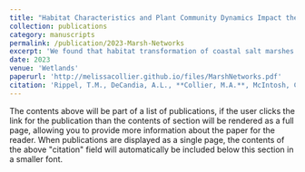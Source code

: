 ```yaml
---
title: "Habitat Characteristics and Plant Community Dynamics Impact the Diversity, Composition, and Co-occurrence of Sediment Fungal Communities"
collection: publications
category: manuscripts
permalink: /publication/2023-Marsh-Networks
excerpt: 'We found that habitat transformation of coastal salt marshes driven by global change impacts the spatial dynamics of sediment and fungal properties.'
date: 2023
venue: 'Wetlands'
paperurl: 'http://melissacollier.github.io/files/MarshNetworks.pdf'
citation: 'Rippel, T.M., DeCandia, A.L., **Collier, M.A.**, McIntosh, C.L., Murphy, S.M., and Wimp, G.M. &quot;Habitat characteristics and plant community dynamics impact the diversity, composition, and co-occurrence of sediment fungal communities in salt marshes.&quot; (2023) <i>Wetlands</i> 44(3):2024. https://doi.org/10.1007/s13157-023-01756-6'
---
```


The contents above will be part of a list of publications, if the user clicks the link for the publication than the contents of section will be rendered as a full page, allowing you to provide more information about the paper for the reader. When publications are displayed as a single page, the contents of the above "citation" field will automatically be included below this section in a smaller font.
